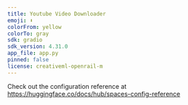 ```yaml
---
title: Youtube Video Downloader
emoji: ⬇️
colorFrom: yellow
colorTo: gray
sdk: gradio
sdk_version: 4.31.0
app_file: app.py
pinned: false
license: creativeml-openrail-m
---
```


Check out the configuration reference at https://huggingface.co/docs/hub/spaces-config-reference

